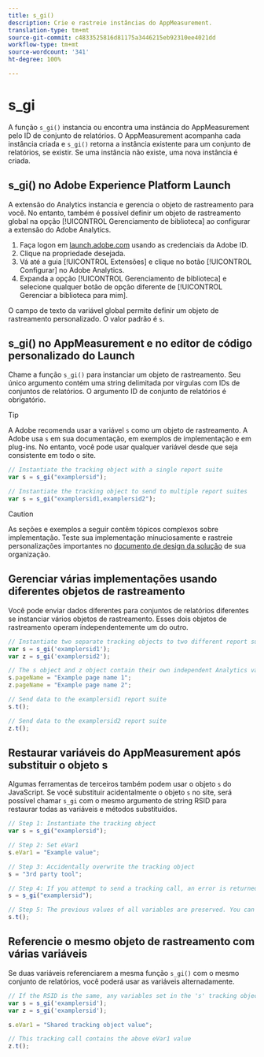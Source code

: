 ```yaml
---
title: s_gi()
description: Crie e rastreie instâncias do AppMeasurement.
translation-type: tm+mt
source-git-commit: c4833525816d81175a3446215eb92310ee4021dd
workflow-type: tm+mt
source-wordcount: '341'
ht-degree: 100%

---
```



# s_gi

A função `s_gi()` instancia ou encontra uma instância do AppMeasurement pelo ID de conjunto de relatórios. O AppMeasurement acompanha cada instância criada e `s_gi()` retorna a instância existente para um conjunto de relatórios, se existir. Se uma instância não existe, uma nova instância é criada.

## s_gi() no Adobe Experience Platform Launch

A extensão do Analytics instancia e gerencia o objeto de rastreamento para você. No entanto, também é possível definir um objeto de rastreamento global na opção [!UICONTROL Gerenciamento de biblioteca] ao configurar a extensão do Adobe Analytics.

1. Faça logon em [launch.adobe.com](https://launch.adobe.com) usando as credenciais da Adobe ID.
2. Clique na propriedade desejada.
3. Vá até a guia [!UICONTROL Extensões] e clique no botão [!UICONTROL Configurar] no Adobe Analytics.
4. Expanda a opção [!UICONTROL Gerenciamento de biblioteca] e selecione qualquer botão de opção diferente de [!UICONTROL Gerenciar a biblioteca para mim].

O campo de texto da variável global permite definir um objeto de rastreamento personalizado. O valor padrão é `s`.

## s_gi() no AppMeasurement e no editor de código personalizado do Launch

Chame a função `s_gi()` para instanciar um objeto de rastreamento. Seu único argumento contém uma string delimitada por vírgulas com IDs de conjuntos de relatórios. O argumento ID de conjunto de relatórios é obrigatório.

>[!TIP]
>
>A Adobe recomenda usar a variável `s` como um objeto de rastreamento. A Adobe usa `s` em sua documentação, em exemplos de implementação e em plug-ins. No entanto, você pode usar qualquer variável desde que seja consistente em todo o site.

```js
// Instantiate the tracking object with a single report suite
var s = s_gi("examplersid");

// Instantiate the tracking object to send to multiple report suites
var s = s_gi("examplersid1,examplersid2");
```

>[!CAUTION]
>
>As seções e exemplos a seguir contêm tópicos complexos sobre implementação. Teste sua implementação minuciosamente e rastreie personalizações importantes no [documento de design da solução](../../prepare/solution-design.md) de sua organização.

## Gerenciar várias implementações usando diferentes objetos de rastreamento

Você pode enviar dados diferentes para conjuntos de relatórios diferentes se instanciar vários objetos de rastreamento. Esses dois objetos de rastreamento operam independentemente um do outro.

```js
// Instantiate two separate tracking objects to two different report suites
var s = s_gi('examplersid1');
var z = s_gi('examplersid2');

// The s object and z object contain their own independent Analytics variables simultaneously
s.pageName = "Example page name 1";
z.pageName = "Example page name 2";

// Send data to the examplersid1 report suite
s.t();

// Send data to the examplersid2 report suite
z.t();
```

## Restaurar variáveis do AppMeasurement após substituir o objeto s

Algumas ferramentas de terceiros também podem usar o objeto `s` do JavaScript. Se você substituir acidentalmente o objeto `s` no site, será possível chamar `s_gi` com o mesmo argumento de string RSID para restaurar todas as variáveis e métodos substituídos.

```js
// Step 1: Instantiate the tracking object
var s = s_gi("examplersid");

// Step 2: Set eVar1
s.eVar1 = "Example value";

// Step 3: Accidentally overwrite the tracking object
s = "3rd party tool";

// Step 4: If you attempt to send a tracking call, an error is returned. Instead, re-instantiate the tracking object
s = s_gi("examplersid");

// Step 5: The previous values of all variables are preserved. You can send a tracking call and eVar1 is correctly set
s.t();
```

## Referencie o mesmo objeto de rastreamento com várias variáveis

Se duas variáveis referenciarem a mesma função `s_gi()` com o mesmo conjunto de relatórios, você poderá usar as variáveis alternadamente.

```js
// If the RSID is the same, any variables set in the 's' tracking object also get set in 'z' tracking object
var s = s_gi('examplersid');
var z = s_gi('examplersid');

s.eVar1 = "Shared tracking object value";

// This tracking call contains the above eVar1 value
z.t();
```
